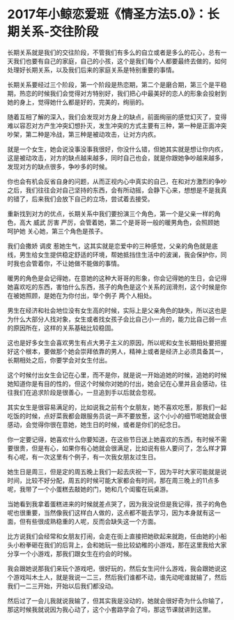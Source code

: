 # 2017年小鲸恋爱班《情圣方法5.0》：长期关系-交往阶段

长期关系就是我们的交往阶段，不管我们有多么的自立或者是多么的花心，总有一天我们也要有自己的家庭，自己的小孩，这个是我们每个人都要最终去做的，如何处理好长期关系，以及我们后来的家庭关系是特别重要的事情。

长期关系要经过三个阶段，第一个阶段是热恋期，第二个是磨合期，第三个是平稳期，热恋的时候我们会觉得对方特别好，我们把心中最美好的恋人的形象会投射到她的身上，觉得她什么都是好的，完美的，绚丽的。

随着互相了解的深入，我们会发现对方身上的缺点，前面绚丽的感觉幻灭了，变得难以容忍对方产生冲突幻想扑灭，发生冲突的方式主要有三种，第一种是正面冲突吵架，第二种是冷战，第三种是被动攻击，让对方内疚。

就是一个女生，她会说没事没事我很好，你没什么错，但她其实就是想让你内疚，这是被动攻击，对方的缺点越来越多，同时自己也会，就是你跟她争吵越来越多，发现对方的缺点很多，争吵多的时候。

你也会有机会反省自身的问题，从而正视内心中真实的自己，在和对方激烈的争吵之后，我们往往会对自己坚持的东西，会有所动摇，会静下心来，想想是不是我真的错了，后来我们会放下自己的立场，尝试着去接受。

重新找到对方的优点，长期关系中我们要扮演三个角色，第一个是父亲一样的角色，高大 威武 厉害 严厉，会管着她，第二个是哥哥一般的暖男角色，会照顾她 呵护她 关心她，第三个角色是孩子。

我们会撒娇 调皮 惹她生气，这其实就是恋爱中的三种感觉，父亲的角色就是底线，男生给女生提供稳定舒适的环境，帮她抵挡住生活中的波澜，我会保护你，同时我也会管着你，不让她做不能做的事情。

暖男的角色是会记得她，在意她的这种大哥哥的形象，你会记得她的生日，会记得她喜欢吃的东西，害怕什么东西，孩子的角色是这个关系的润滑剂，这个时候是你在被她照顾，是她在为你付出，举个例子 两个人相处。

男生在经济和社会地位没有女生高的时候，实际上是父亲角色的缺失，所以这也是为什么大部分人找对象，女生或者找女孩子会比自己小一点的，能力比自己弱一点的原因所在，这样的关系基础比较稳固。

这也是好多女生会喜欢男生有点大男子主义的原因，所以呢和女生长期相处要把握好这个根本，要做那个她会崇拜依靠的男人，精神上或者是经济上必须具备其一，长期相处之后，你要学会对女生付出。

这个时候付出女生会记在心里，而不是你，就是说一开始追她的时候，追她的时候她知道你是有目的性的，但这个时候你对她的付出，她会记在心里并且会感动，往往我们在追求阶段是很善心，一旦追到手以后就会忽视。

其实女生是很容易满足的，比如说我之前有个女朋友，她不喜欢吃葱，那我们一起吃饭的时候，点好菜我都会跟服务员说一声不要放葱，这个小小的细节呢她就会很感动，会觉得你很在意她，她生日的时候，或者是你们的纪念日。

你一定要记得，她喜欢什么你要知道，在这些节日送上她喜欢的东西，有时候不需要很贵，但是有心，如果你有心她就会很满足，比如说有些人要问了，怎么样才算有心呢，有一次这里有个例子，有一次我女朋友过生日。

她生日是周三，但是定的周五晚上我们一起去庆祝一下，因为平时大家可能就是说时间，比较不好分配，周五的时候可能大家都会有时间，那在周三晚上的11点多呢，我带了一个小蛋糕去敲她的门，她和几个闺蜜在玩桌游。

当她看到我拿着蛋糕进来的时候就差点哭了，因为我没说但是我记得，孩子的角色呢也很重要，当然像我们这样白人做的，这点都不能去学习，因为本身就有这一面，但有些很成熟稳重的人呢，反而会缺失这一个方面。

比方说我们会经常和女朋友打闹，会走在街上直接把她砍起来就跑，任由她的小船头小粉拳砸在我们的后背上，会和她玩一些比较幼稚的小游戏，那在这里我给大家分享一个小游戏，那我们跟女生在约会的时候。

我会跟她说那我们来玩个游戏吧，很好玩的，然后女生问什么游戏，我会跟她说这个游戏叫木土人，就是我说一二三，然后我们谁都不动，谁先动呢谁就输了，然后我们一二三开始，开始以后我们都没动。

然后过了一会儿我就说我输了，但其实我是没动的，她就会很好奇为什么你输了，那这时候我就说因为我心动了，这个小套路学会了吗，那这节课就讲到这里。


